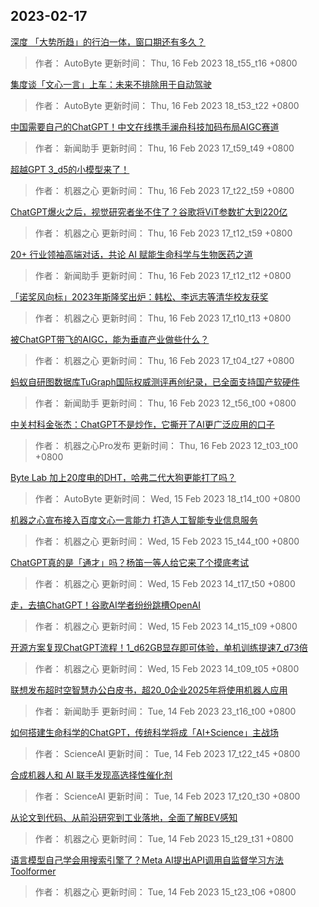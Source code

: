 
## 2023-02-17

 [深度  「大势所趋」的行泊一体，窗口期还有多久？](https://www.jiqizhixin.com/articles/2023-02-16-10)

> 作者： AutoByte  更新时间： Thu, 16 Feb 2023 18_t55_t16 +0800

 [集度谈「文心一言」上车：未来不排除用于自动驾驶](https://www.jiqizhixin.com/articles/2023-02-16-9)

> 作者： AutoByte  更新时间： Thu, 16 Feb 2023 18_t53_t22 +0800

 [中国需要自己的ChatGPT！中文在线携手澜舟科技加码布局AIGC赛道](https://www.jiqizhixin.com/articles/2023-02-16-8)

> 作者： 新闻助手  更新时间： Thu, 16 Feb 2023 17_t59_t49 +0800

 [超越GPT 3_d5的小模型来了！](https://www.jiqizhixin.com/articles/2023-02-16-7)

> 作者： 机器之心  更新时间： Thu, 16 Feb 2023 17_t22_t59 +0800

 [ChatGPT爆火之后，视觉研究者坐不住了？谷歌将ViT参数扩大到220亿](https://www.jiqizhixin.com/articles/2023-02-16-6)

> 作者： 机器之心  更新时间： Thu, 16 Feb 2023 17_t12_t59 +0800

 [20+ 行业领袖高端对话，共论 AI 赋能生命科学与生物医药之道](https://www.jiqizhixin.com/articles/2023-02-16-5)

> 作者： 新闻助手  更新时间： Thu, 16 Feb 2023 17_t12_t12 +0800

 [「诺奖风向标」2023年斯隆奖出炉：韩松、李远志等清华校友获奖](https://www.jiqizhixin.com/articles/2023-02-16-4)

> 作者： 机器之心  更新时间： Thu, 16 Feb 2023 17_t10_t13 +0800

 [被ChatGPT带飞的AIGC，能为垂直产业做些什么？](https://www.jiqizhixin.com/articles/2023-02-16-3)

> 作者： 机器之心  更新时间： Thu, 16 Feb 2023 17_t04_t27 +0800

 [蚂蚁自研图数据库TuGraph国际权威测评再创纪录，已全面支持国产软硬件](https://www.jiqizhixin.com/articles/2023-02-16-2)

> 作者： 新闻助手  更新时间： Thu, 16 Feb 2023 12_t56_t00 +0800

 [中关村科金张杰：ChatGPT不是炒作，它撕开了AI更广泛应用的口子](https://www.jiqizhixin.com/articles/2023-02-16)

> 作者： 机器之心Pro发布  更新时间： Thu, 16 Feb 2023 12_t03_t00 +0800

 [Byte Lab   加上20度电的DHT，哈弗二代大狗更能打了吗？](https://www.jiqizhixin.com/articles/2023-02-15-5)

> 作者： AutoByte  更新时间： Wed, 15 Feb 2023 18_t14_t00 +0800

 [机器之心宣布接入百度文心一言能力 打造人工智能专业信息服务](https://www.jiqizhixin.com/articles/2023-02-15-4)

> 作者： 机器之心  更新时间： Wed, 15 Feb 2023 15_t44_t00 +0800

 [ChatGPT真的是「通才」吗？杨笛一等人给它来了个摸底考试](https://www.jiqizhixin.com/articles/2023-02-15-3)

> 作者： 机器之心  更新时间： Wed, 15 Feb 2023 14_t17_t50 +0800

 [走，去搞ChatGPT！谷歌AI学者纷纷跳槽OpenAI](https://www.jiqizhixin.com/articles/2023-02-15-2)

> 作者： 机器之心  更新时间： Wed, 15 Feb 2023 14_t15_t09 +0800

 [开源方案复现ChatGPT流程！1_d62GB显存即可体验，单机训练提速7_d73倍](https://www.jiqizhixin.com/articles/2023-02-15)

> 作者： 机器之心  更新时间： Wed, 15 Feb 2023 14_t09_t05 +0800

 [联想发布超时空智慧办公白皮书，超20_0企业2025年将使用机器人应用](https://www.jiqizhixin.com/articles/2023-02-14-24)

> 作者： 新闻助手  更新时间： Tue, 14 Feb 2023 23_t16_t00 +0800

 [如何搭建生命科学的ChatGPT，传统科学将成「AI+Science」主战场](https://www.jiqizhixin.com/articles/2023-02-14-6)

> 作者： ScienceAI  更新时间： Tue, 14 Feb 2023 17_t22_t45 +0800

 [合成机器人和 AI 联手发现高选择性催化剂](https://www.jiqizhixin.com/articles/2023-02-14-5)

> 作者： ScienceAI  更新时间： Tue, 14 Feb 2023 17_t20_t30 +0800

 [从论文到代码、从前沿研究到工业落地，全面了解BEV感知](https://www.jiqizhixin.com/articles/2023-02-14-4)

> 作者： 机器之心  更新时间： Tue, 14 Feb 2023 15_t29_t31 +0800

 [语言模型自己学会用搜索引擎了？Meta AI提出API调用自监督学习方法Toolformer](https://www.jiqizhixin.com/articles/2023-02-14-3)

> 作者： 机器之心  更新时间： Tue, 14 Feb 2023 15_t23_t06 +0800
